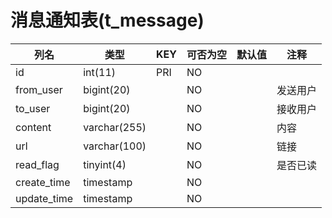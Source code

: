 # 消息通知表(t_message)
| 列名 | 类型 | KEY | 可否为空 | 默认值 | 注释 |
| ---- | ---- | ---- | ---- | ---- | ----  |
| id | int(11) | PRI | NO |  |  |
| from_user | bigint(20) |  | NO |  | 发送用户 |
| to_user | bigint(20) |  | NO |  | 接收用户 |
| content | varchar(255) |  | NO |  | 内容 |
| url | varchar(100) |  | NO |  | 链接 |
| read_flag | tinyint(4) |  | NO |  | 是否已读 |
| create_time | timestamp |  | NO |  |  |
| update_time | timestamp |  | NO |  |  |